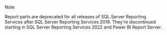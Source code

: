 >[!NOTE]
>Report parts are deprecated for all releases of SQL Server Reporting Services after SQL Server Reporting Services 2019. They're discontinued starting in SQL Server Reporting Services 2022 and Power BI Report Server.